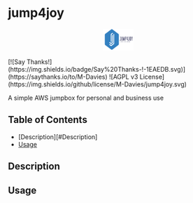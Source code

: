 # jump4joy

<p align="center">
    <a href="https://github.com/M-Davies/jump4joy"><img alt="Logo Banner" height="50px" width="70px" src="https://raw.githubusercontent.com/M-Davies/jump4joy/master/logo.png"/></a>
</p>
[![Say Thanks!](https://img.shields.io/badge/Say%20Thanks-!-1EAEDB.svg)](https://saythanks.io/to/M-Davies)
![AGPL v3 License](https://img.shields.io/github/license/M-Davies/jump4joy.svg)

A simple AWS jumpbox for personal and business use

## Table of Contents

- [Description][#Description]
- [Usage](#Usage)

## Description

## Usage


